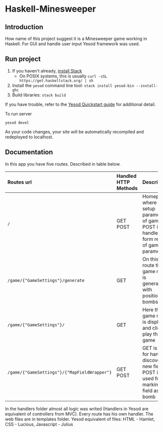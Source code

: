 # Haskell-Minesweeper

## Introduction

How name of this project suggest it is a Minesweeper game working in Haskell. For GUI and handle user input Yesod framework was used.

## Run project

1. If you haven't already, [install Stack](https://haskell-lang.org/get-started)
	* On POSIX systems, this is usually `curl -sSL https://get.haskellstack.org/ | sh`
2. Install the `yesod` command line tool: `stack install yesod-bin --install-ghc`
3. Build libraries: `stack build`

If you have trouble, refer to the [Yesod Quickstart guide](https://www.yesodweb.com/page/quickstart) for additional detail.

To run server
```
yesod devel
```
As your code changes, your site will be automatically recompiled and redeployed to localhost.


## Documentation

In this app you have five routes. Described in table below.

| Routes url	| Handled HTTP Methods 	| Description 		 |
|:--------------|:----------------------|:-------------------|
|`/`			| GET 	POST			| Homepage where you setup parameters of game, POST is for handle form result of game parameters|
|`/game/{"GameSettings"}/generate`	| GET			| On this route the game map is generated, with positions of bombs |
|`/game/{"GameSettings"}/`			| GET			| Here the game map is displayed and client play the game |
|`/game/{"GameSettings"}/{"MapFieldWrapper"}`| GET POST	| GET is used for handling discovering new fields, POST is used for marking field as bomb|


In the handlers folder almost all logic was writed (Handlers in Yesod are equivalent of controllers from MVC). Every route has his own handler. The web files are in templates folder. Yesod equivalent of files: HTML - Hamlet, CSS - Lucious, Javascript - Julius
